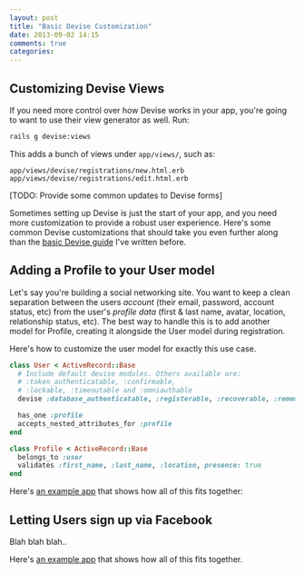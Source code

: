```yaml
---
layout: post
title: "Basic Devise Customization"
date: 2013-09-02 14:15
comments: true
categories:
---
```



## Customizing Devise Views

If you need more control over how Devise works in your app, you're going to want to use their view generator as well. Run:

```bash
rails g devise:views
```

This adds a bunch of views under `app/views/`, such as:

`app/views/devise/registrations/new.html.erb`
`app/views/devise/registrations/edit.html.erb`

[TODO: Provide some common updates to Devise forms]


Sometimes setting up Devise is just the start of your app, and you need more customization to provide a robust user experience. Here's some common Devise customizations that should take you even further along than the [basic Devise guide](/getting-started-with-devise/) I've written before.

## Adding a Profile to your User model

Let's say you're building a social networking site. You want to keep a clean separation between the users _account_ (their email, password, account status, etc) from the user's _profile data_ (first & last name, avatar, location, relationship status, etc). The best way to handle this is to add another model for Profile, creating it alongside the User model during registration.

Here's how to customize the user model for exactly this use case.

```ruby
class User < ActiveRecord::Base
  # Include default devise modules. Others available are:
  # :token_authenticatable, :confirmable,
  # :lockable, :timeoutable and :omniauthable
  devise :database_authenticatable, :registerable, :recoverable, :rememberable, :trackable, :validatable

  has_one :profile
  accepts_nested_attributes_for :profile
end
```

```ruby
class Profile < ActiveRecord::Base
  belongs_to :user
  validates :first_name, :last_name, :location, presence: true
end
```


Here's [an example app](http://github.com/farleyknight/devise_profiles/) that shows how all of this fits together:

## Letting Users sign up via Facebook

Blah blah blah..

Here's [an example app](http://github.com/farleyknight/devise_facebook/) that shows how all of this fits together.

